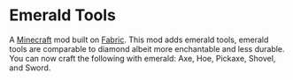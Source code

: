 # Emerald Tools

A [Minecraft](minecraft.net) mod built on [Fabric](fabricmc.net). This mod adds emerald tools, emerald tools are comparable to diamond albeit more enchantable and less durable. You can now craft the following with emerald: Axe, Hoe, Pickaxe, Shovel, and Sword.